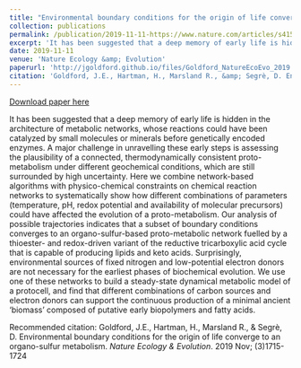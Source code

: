 ```yaml
---
title: "Environmental boundary conditions for the origin of life converge to an organo-sulfur metabolism"
collection: publications
permalink: /publication/2019-11-11-https://www.nature.com/articles/s41559-019-1018-8
excerpt: 'It has been suggested that a deep memory of early life is hidden in the architecture of metabolic networks, whose reactions could have been catalyzed by small molecules or minerals before genetically encoded enzymes. A major challenge in unravelling these early steps is assessing the plausibility of a connected, thermodynamically consistent proto-metabolism under different geochemical conditions, which are still surrounded by high uncertainty. Here we combine network-based algorithms with physico-chemical constraints on chemical reaction networks to systematically show how different combinations of parameters (temperature, pH, redox potential and availability of molecular precursors) could have affected the evolution of a proto-metabolism. Our analysis of possible trajectories indicates that a subset of boundary conditions converges to an organo-sulfur-based proto-metabolic network fuelled by a thioester- and redox-driven variant of the reductive tricarboxylic acid cycle that is capable of producing lipids and keto acids. Surprisingly, environmental sources of fixed nitrogen and low-potential electron donors are not necessary for the earliest phases of biochemical evolution. We use one of these networks to build a steady-state dynamical metabolic model of a protocell, and find that different combinations of carbon sources and electron donors can support the continuous production of a minimal ancient ‘biomass’ composed of putative early biopolymers and fatty acids.'
date: 2019-11-11
venue: 'Nature Ecology &amp; Evolution'
paperurl: 'http://jgoldford.github.io/files/Goldford_NatureEcoEvo_2019.pdf'
citation: 'Goldford, J.E., Hartman, H., Marsland R., &amp; Segrè, D. Environmental boundary conditions for the origin of life converge to an organo-sulfur metabolism. <i>Nature Ecology &amp; Evolution</i>. 2019 Nov; (3)1715-1724'
---
```


<a href='http://jgoldford.github.io/files/Goldford_NatureEcoEvo_2019.pdf'>Download paper here</a>

It has been suggested that a deep memory of early life is hidden in the architecture of metabolic networks, whose reactions could have been catalyzed by small molecules or minerals before genetically encoded enzymes. A major challenge in unravelling these early steps is assessing the plausibility of a connected, thermodynamically consistent proto-metabolism under different geochemical conditions, which are still surrounded by high uncertainty. Here we combine network-based algorithms with physico-chemical constraints on chemical reaction networks to systematically show how different combinations of parameters (temperature, pH, redox potential and availability of molecular precursors) could have affected the evolution of a proto-metabolism. Our analysis of possible trajectories indicates that a subset of boundary conditions converges to an organo-sulfur-based proto-metabolic network fuelled by a thioester- and redox-driven variant of the reductive tricarboxylic acid cycle that is capable of producing lipids and keto acids. Surprisingly, environmental sources of fixed nitrogen and low-potential electron donors are not necessary for the earliest phases of biochemical evolution. We use one of these networks to build a steady-state dynamical metabolic model of a protocell, and find that different combinations of carbon sources and electron donors can support the continuous production of a minimal ancient ‘biomass’ composed of putative early biopolymers and fatty acids.

Recommended citation: Goldford, J.E., Hartman, H., Marsland R., & Segrè, D. Environmental boundary conditions for the origin of life converge to an organo-sulfur metabolism. <i>Nature Ecology & Evolution</i>. 2019 Nov; (3)1715-1724